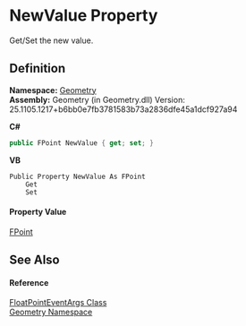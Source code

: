 # NewValue Property


Get/Set the new value.



## Definition
**Namespace:** <a href="eb409b48-e279-bdb4-daf3-3196b72d55a2.md">Geometry</a>  
**Assembly:** Geometry (in Geometry.dll) Version: 25.1105.1217+b6bb0e7fb3781583b73a2836dfe45a1dcf927a94

**C#**
``` C#
public FPoint NewValue { get; set; }
```
**VB**
``` VB
Public Property NewValue As FPoint
	Get
	Set
```



#### Property Value
<a href="477a6142-7b25-5977-263a-a8e4e3c4f582.md">FPoint</a>

## See Also


#### Reference
<a href="3d5f5ce0-45ba-27c6-d554-58d5d0b30ea2.md">FloatPointEventArgs Class</a>  
<a href="eb409b48-e279-bdb4-daf3-3196b72d55a2.md">Geometry Namespace</a>  

